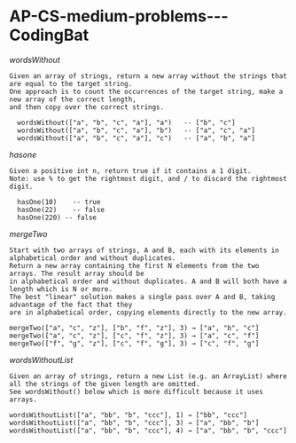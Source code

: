 # AP-CS-medium-problems---CodingBat

*wordsWithout*
	
	Given an array of strings, return a new array without the strings that are equal to the target string. 
	One approach is to count the occurrences of the target string, make a new array of the correct length, 
	and then copy over the correct strings.

	  wordsWithout(["a", "b", "c", "a"], "a") 	-- ["b", "c"]
	  wordsWithout(["a", "b", "c", "a"], "b") 	-- ["a", "c", "a"]
	  wordsWithout(["a", "b", "c", "a"], "c") 	-- ["a", "b", "a"]
    
*hasone*
    	
	Given a positive int n, return true if it contains a 1 digit. 
	Note: use % to get the rightmost digit, and / to discard the rightmost digit.

	  hasOne(10) 	-- true
	  hasOne(22) 	-- false
	  hasOne(220) -- false

*mergeTwo*
	
	Start with two arrays of strings, A and B, each with its elements in alphabetical order and without duplicates. 
	Return a new array containing the first N elements from the two arrays.	The result array should be 
	in alphabetical order and without duplicates. A and B will both have a length which is N or more. 
	The best "linear" solution makes a single pass over A and B, taking advantage of the fact that they 
	are in alphabetical order, copying elements directly to the new array.

	mergeTwo(["a", "c", "z"], ["b", "f", "z"], 3) → ["a", "b", "c"]
	mergeTwo(["a", "c", "z"], ["c", "f", "z"], 3) → ["a", "c", "f"]
	mergeTwo(["f", "g", "z"], ["c", "f", "g"], 3) → ["c", "f", "g"]
	
*wordsWithoutList*

	Given an array of strings, return a new List (e.g. an ArrayList) where all the strings of the given length are omitted. 
	See wordsWithout() below which is more difficult because it uses arrays.

	wordsWithoutList(["a", "bb", "b", "ccc"], 1) → ["bb", "ccc"]
	wordsWithoutList(["a", "bb", "b", "ccc"], 3) → ["a", "bb", "b"]
	wordsWithoutList(["a", "bb", "b", "ccc"], 4) → ["a", "bb", "b", "ccc"]
